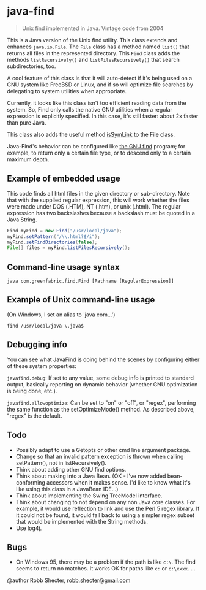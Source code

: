 # java-find

> Unix find implemented in Java. Vintage code from 2004

This is a Java version of the Unix find utility. This class extends and
enhances <code>java.io.File</code>. The <code>File</code> class has a method
named `list()` that returns all files in the represented directory.
This `Find` class adds the methods `listRecursively()` and
`listFilesRecursively()` that search subdirectories, too.

A cool feature of this class is that it will auto-detect if it's being used
on a GNU system like FreeBSD or Linux, and if so will optimize file searches
by delegating to system utilities when appropriate.

Currently, it looks like this class isn't too efficient reading data from the
system. So, Find only calls the native GNU utilities when a regular
expression is explicitly specified. In this case, it's still faster: about 2x
faster than pure Java.

This class also adds the useful method [isSymLink](https://github.com/dogweather/javafind/blob/main/src/com/greenfabric/find/Find.java#L478-L492)
to the File class.

Java-Find's behavior can be configured like
[the GNU find](https://leemendelowitz.github.io/blog/gnu-find.html)
program; for example, to return only a certain file type, or to descend
only to a certain maximum depth.


## Example of embedded usage

This code finds all html files in the given directory or sub-directory. Note
that with the supplied regular expression, this will work whether the files
were made under DOS (.HTM), NT (.htm), or unix (.html). The regular
expression has two backslashes because a backslash must be quoted in a Java
String.

```java
Find myFind = new Find("/usr/local/java");
myFind.setPattern("/\\.html?$/i");
myFind.setFindDirectories(false);
File[] files = myFind.listFilesRecursively();
```


## Command-line usage syntax

```
java com.greenfabric.find.Find [Pathname [RegularExpression]]
```


## Example of Unix command-line usage

(On Windows, I set an alias to 'java com...')

```
find /usr/local/java \.java$
```


## Debugging info

You can see what JavaFind is doing behind the scenes
by configuring either of these system properties:

`javafind.debug`: If set to any value, some debug info is printed
to standard output, basically reporting on dynamic behavior (whether GNU
optimization is being done, etc.).

`javafind.allowoptimize`: Can be set to "on" or "off", or "regex",
performing the same function as the setOptimizeMode() method. As described
above, "regex" is the default.



## Todo

<ul>
<li>Possibly adapt to use a Getopts or other cmd line argument package.
<li>Change so that an invalid pattern exception is thrown when calling
setPattern(), not in listRecursively().
<li>Think about adding other GNU find options.
<li>Think about making into a Java Bean. (OK - I've now added bean-conforming
accessors when it makes sense. I'd like to know what it's like using this
class in a JavaBean IDE...)
<li>Think about implementing the Swing TreeModel interface.
<li>Think about changing to not depend on any non Java core classes. For
example, it would use reflection to link and use the Perl 5 regex library. If
it could not be found, it would fall back to using a simpler regex subset
that would be implemented with the String methods.
<li>Use log4j.
</ul>


## Bugs

<ul>
<li>On Windows 95, there may be a problem if the path is like
<code>c:\</code>. The find seems to return no matches. It works OK for paths
like <code>c:</code> or <code>c:\xxxx...</code>
</ul>

@author Robb Shecter, robb.shecter@gmail.com
